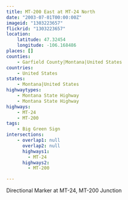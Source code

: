 ```yaml
---
title: MT-200 East at MT-24 North
date: "2003-07-01T00:00:00Z"
imageid: "1303223657"
flickrid: "1303223657"
location:
    latitude: 47.32454
    longitude: -106.168486
places: []
counties:
    - Garfield County|Montana|United States
countries:
    - United States
states:
    - Montana|United States
highwaytypes:
    - Montana State Highway
    - Montana State Highway
highways:
    - MT-24
    - MT-200
tags:
    - Big Green Sign
intersections:
    - overlap1: null
      overlap2: null
      highways1:
        - MT-24
      highways2:
        - MT-200

---
```

Directional Marker at MT-24, MT-200 Junction